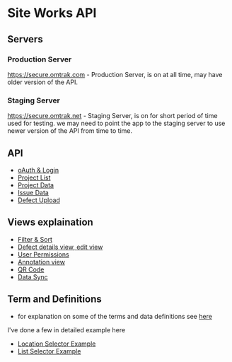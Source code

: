 Site Works API
============== 

Servers
-------

### Production Server ###

https://secure.omtrak.com - Production Server, is on at all time, may have older version of the API.

### Staging Server ###

https://secure.omtrak.net - Staging Server, is on for short period of time used for testing.  we may need to point the app to the staging server to use newer version of the API from time to time.

API 
---
* [oAuth & Login](oauth-login.md "Oauth And Login")
* [Project List](project-list.md "Project List")
* [Project Data](project-data.md "Project Data")
* [Issue Data](issue-data.md "Project List")
* [Defect Upload](update-api.md "Update API")

Views explaination
------------------
* [Filter & Sort](filter-sort.md "location filter, filter, sort")
* [Defect details view, edit view](defect-details-view.md "Defect details view, edit view")
* [User Permissions](defect-permission.md)
* [Annotation view](photo-annotation.md)
* [QR Code](qr-code-scan.md)
* [Data Sync](sync.md)

Term and Definitions
--------------------
* for explanation on some of the terms and data definitions see [here](definitions.md "Definitions")

I've done a few in detailed example here

* [Location Selector Example](location-example.md "Location Selector Example")
* [List Selector Example](list-example.md "List Selector Example")




